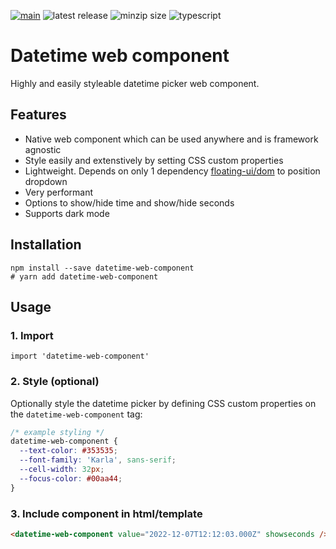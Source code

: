 [![main](https://github.com/lorenzvanherwaarden/datetime-web-component/actions/workflows/main.yml/badge.svg)](https://github.com/lorenzvanherwaarden/datetime-web-component/actions/workflows/main.yml)
![latest release](https://badgen.net/github/release/lorenzvanherwaarden/datetime-web-component)
![minzip size](https://badgen.net/bundlephobia/minzip/datetime-web-component)
![typescript](https://badgen.net/badge/icon/typescript?icon=typescript&label)

# Datetime web component

Highly and easily styleable datetime picker web component.

## Features

- Native web component which can be used anywhere and is framework agnostic
- Style easily and extenstively by setting CSS custom properties
- Lightweight. Depends on only 1 dependency [floating-ui/dom](https://www.npmjs.com/package/@floating-ui/dom) to position dropdown
- Very performant
- Options to show/hide time and show/hide seconds
- Supports dark mode

## Installation

```
npm install --save datetime-web-component
# yarn add datetime-web-component
```

## Usage

### 1. Import

```
import 'datetime-web-component'
```

### 2. Style (optional)

Optionally style the datetime picker by defining CSS custom properties on the `datetime-web-component` tag:

```css
/* example styling */
datetime-web-component {
  --text-color: #353535;
  --font-family: 'Karla', sans-serif;
  --cell-width: 32px;
  --focus-color: #00aa44;
}
```

### 3. Include component in html/template

```html
<datetime-web-component value="2022-12-07T12:12:03.000Z" showseconds />
```
